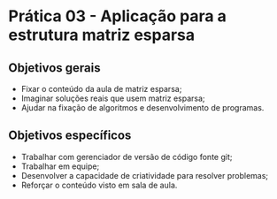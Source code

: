 # Prática 03 - Aplicação para a estrutura matriz esparsa

## Objetivos gerais

- Fixar o conteúdo da aula de matriz esparsa;<br>
- Imaginar soluções reais que usem matriz esparsa;<br>
- Ajudar na fixação de algoritmos e desenvolvimento de programas.

## Objetivos específicos

- Trabalhar com gerenciador de versão de código fonte git;<br>
- Trabalhar em equipe;<br>
- Desenvolver a capacidade de criatividade para resolver problemas;<br>
- Reforçar o conteúdo visto em sala de aula.
